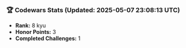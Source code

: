 ### 🏆 Codewars Stats (Updated: 2025-05-07 23:08:13 UTC)

- **Rank:** 8 kyu
- **Honor Points:** 3
- **Completed Challenges:** 1
